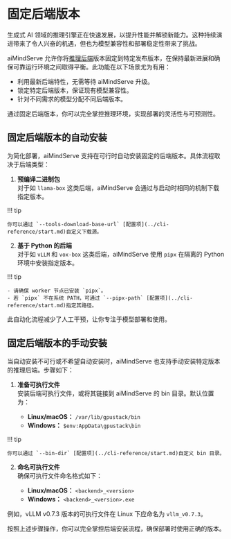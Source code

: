 # 固定后端版本

生成式 AI 领域的推理引擎正在快速发展，以提升性能并解锁新能力。这种持续演进带来了令人兴奋的机遇，但也为模型兼容性和部署稳定性带来了挑战。

aiMindServe 允许你将[推理后端](./inference-backends.md)版本固定到特定发布版本，在保持最新进展和确保可靠运行环境之间取得平衡。此功能在以下场景尤为有用：

- 利用最新后端特性，无需等待 aiMindServe 升级。
- 锁定特定后端版本，保证现有模型兼容性。
- 针对不同需求的模型分配不同后端版本。

通过固定后端版本，你可以完全掌控推理环境，实现部署的灵活性与可预测性。

## 固定后端版本的自动安装

为简化部署，aiMindServe 支持在可行时自动安装固定的后端版本。具体流程取决于后端类型：

1. **预编译二进制包**  
   对于如 `llama-box` 这类后端，aiMindServe 会通过与启动时相同的机制下载指定版本。

!!! tip

    你可以通过 `--tools-download-base-url` [配置项](../cli-reference/start.md)自定义下载源。

2. **基于 Python 的后端**  
   对于如 `vLLM` 和 `vox-box` 这类后端，aiMindServe 使用 `pipx` 在隔离的 Python 环境中安装指定版本。

!!! tip

    - 请确保 worker 节点已安装 `pipx`。
    - 若 `pipx` 不在系统 PATH，可通过 `--pipx-path` [配置项](../cli-reference/start.md)指定其路径。

此自动化流程减少了人工干预，让你专注于模型部署和使用。

## 固定后端版本的手动安装

当自动安装不可行或不希望自动安装时，aiMindServe 也支持手动安装特定版本的推理后端。步骤如下：

1. **准备可执行文件**  
   安装后端可执行文件，或将其链接到 aiMindServe 的 bin 目录。默认位置为：

   - **Linux/macOS：** `/var/lib/gpustack/bin`
   - **Windows：** `$env:AppData\gpustack\bin`

!!! tip

    你可以通过 `--bin-dir` [配置项](../cli-reference/start.md)自定义 bin 目录。

2. **命名可执行文件**  
   确保可执行文件命名格式如下：

   - **Linux/macOS：** `<backend>_<version>`
   - **Windows：** `<backend>_<version>.exe`

例如，vLLM v0.7.3 版本的可执行文件在 Linux 下应命名为 `vllm_v0.7.3`。

按照上述步骤操作，你可以完全掌控后端安装流程，确保部署时使用正确的版本。 